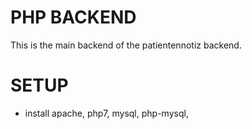 # PHP BACKEND

This is the main backend of the patientennotiz backend.



# SETUP

* install apache, php7, mysql, php-mysql,
